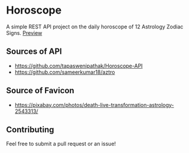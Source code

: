 # Horoscope
A simple REST API project on the daily horoscope of 12 Astrology Zodiac Signs. [Preview](https://fdavidsen.github.io/horoscope/)

## Sources of API
- https://github.com/tapaswenipathak/Horoscope-API
- https://github.com/sameerkumar18/aztro

## Source of Favicon
- https://pixabay.com/photos/death-live-transformation-astrology-2543313/

## Contributing
Feel free to submit a pull request or an issue!
